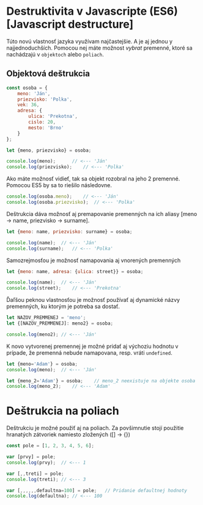 # Destruktivita v Javascripte (ES6) [Javascript destructure]

Túto novú vlastnosť jazyka využívam najčastejšie. A je aj jednou y najjednoduchších. Pomocou nej máte možnost *vybrat* premenné, ktoré sa nachádzajú v `objektoch` alebo `poliach`. 

## Objektová deštrukcia

```javascript
const osoba = {
	meno: 'Ján',
	priezvisko: 'Polka',
	vek: 36,
	adresa: {
		ulica: 'Prekotna',
		cislo: 20,
		mesto: 'Brno'
	}
};

let {meno, priezvisko} = osoba;

console.log(meno);		// <--- 'Ján'
console.log(priezvisko);	// <--- 'Polka'
```

Ako máte možnosť vidieť, tak sa objekt rozobral na jeho 2 premenné. Pomocou ES5 by sa to riešilo následovne. 

```javascript
console.log(osoba.meno);	// <--- 'Ján'
console.log(osoba.priezvisko);	// <--- 'Polka'
```

Deštrukcia dáva možnosť aj premapovanie premenných na ich aliasy [meno -> name, priezvisko -> surname].

```javascript
let {meno: name, priezvisko: surname} = osoba;

console.log(name);	// <--- 'Ján'
console.log(surname);	// <--- 'Polka'
```

Samozrejmosťou je možnosť namapovania aj vnorených premenných

```javascript 
let {meno: name, adresa: {ulica: street}} = osoba;

console.log(name);	// <--- 'Ján'
console.log(street);	// <--- 'Prekotna'
```

Ďaľšou peknou vlastnosťou je možnosť používať aj dynamické názvy premenných, ku ktorým je potreba sa dostať.

```javascript 
let NAZOV_PREMMENEJ = 'meno';
let {[NAZOV_PREMMENEJ]: meno2} = osoba;

console.log(meno2);	// <--- 'Ján'
```

K novo vytvorenej premennej je možné pridať aj výchoziu hodnotu v prípade, že premenná nebude namapovana, resp. vráti `undefined`.

```javascript 
let {meno='Adam'} = osoba;
console.log(meno);	// <--- 'Ján'

let {meno_2='Adam'} = osoba;	// meno_2 neexistuje na objekte osoba
console.log(meno_2);	// <--- 'Adam'

```

# Deštrukcia na poliach

Deštrukciu je možné použiť aj na poliach. Za povšimnutie stojí použitie hranatých zátvoriek namiesto zložených ([] -> {})

```javascript
const pole = [1, 2, 3, 4, 5, 6];

var [prvy] = pole;
console.log(prvy);	// <--- 1

var [,,treti] = pole;
console.log(treti);	// <--- 3

var [,,,,,,defaultna=100] = pole;	// Pridanie defaultnej hodnoty
console.log(defaultna);	// <--- 100
```